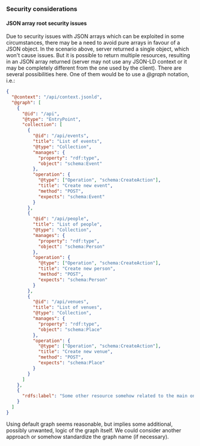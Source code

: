 ### Security considerations

#### JSON array root security issues
Due to security issues with JSON arrays which can be exploited in some circumstances,
there may be a need to avoid pure arrays in favour of a JSON object.
In the scenario above, server returned a single object, which won't cause issues.
But it is possible to return multiple resources, resulting in an JSON array returned
(server may not use any JSON-LD context or it may be completely different from the one used by the client).
There are several possibilities here. One of them would be to use a *@graph* notation, i.e.:

```json
{
  "@context": "/api/context.jsonld",
  "@graph": [
    {
      "@id": "/api",
      "@type": "EntryPoint",
      "collection": [
        {
          "@id": "/api/events",
          "title": "List of events",
          "@type": "Collection",
          "manages": {
            "property": "rdf:type",
            "object": "schema:Event"
          },
          "operation": {
            "@type": ["Operation", "schema:CreateAction"],
            "title": "Create new event",
            "method": "POST",
            "expects": "schema:Event"
          }
        },
        {
          "@id": "/api/people",
          "title": "List of people",
          "@type": "Collection",
          "manages": {
            "property": "rdf:type",
            "object": "schema:Person"
          },
          "operation": {
            "@type": ["Operation", "schema:CreateAction"],
            "title": "Create new person",
            "method": "POST",
            "expects": "schema:Person"
          }
        },
        {
          "@id": "/api/venues",
          "title": "List of venues",
          "@type": "Collection",
          "manages": {
            "property": "rdf:type",
            "object": "schema:Place"
          },
          "operation": {
            "@type": ["Operation", "schema:CreateAction"],
            "title": "Create new venue",
            "method": "POST",
            "expects": "schema:Place"
          }
        }
      ]
    },
    {
      "rdfs:label": "Some other resource somehow related to the main one."
    }
  ]
}
```

Using default graph seems reasonable, but implies some additional, possibly unwanted,
logic of the graph itself.
We could consider another approach or somehow standardize the graph name (if necessary).

